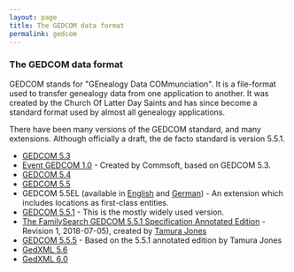 ```yaml
---
layout: page
title: The GEDCOM data format
permalink: gedcom
---
```


### The GEDCOM data format  ###

GEDCOM stands for "GEnealogy Data COMmunciation". It is a file-format used to transfer genealogy data from one application to another.  It was created by the Church Of Latter Day Saints and has since become a standard format used by almost all genealogy applications.

There have been many versions of the GEDCOM standard, and many extensions.  Although officially a draft, the de facto standard is version 5.5.1.

* [GEDCOM 5.3](downloads/gedcom-53.pdf)
* [Event GEDCOM 1.0](downloads/eged10ww.pdf) - Created by Commsoft, based on GEDCOM 5.3.
* [GEDCOM 5.4](downloads/gedcom-54.pdf)
* [GEDCOM 5.5](downloads/gedcom-55.pdf)
* GEDCOM 5.5EL (available in [English](http://wiki-en.genealogy.net/Gedcom_5.5EL) and [German](http://wiki.genealogy.net/Gedcom_5.5EL)) - An extension which includes locations as first-class entities.
* [GEDCOM 5.5.1](downloads/gedcom551.pdf) - This is the mostly widely used version.
* [The FamilySearch GEDCOM 5.5.1 Specification Annotated Edition](downloads/TFG551SAE_Rev1_2018-07-05.pdf) - Revision 1, 2018-07-05), created by [Tamura Jones](https://www.tamurajones.net/GEDCOM551AnnotatedEdition.xhtml)
* [GEDCOM 5.5.5](downloads/gedcom555.pdf) - Based on the 5.5.1 annotated edition by Tamura Jones
* [GedXML 5.6](downloads/gedxml-56.pdf)
* [GedXML 6.0](downloads/gedxml-60.pdf)
